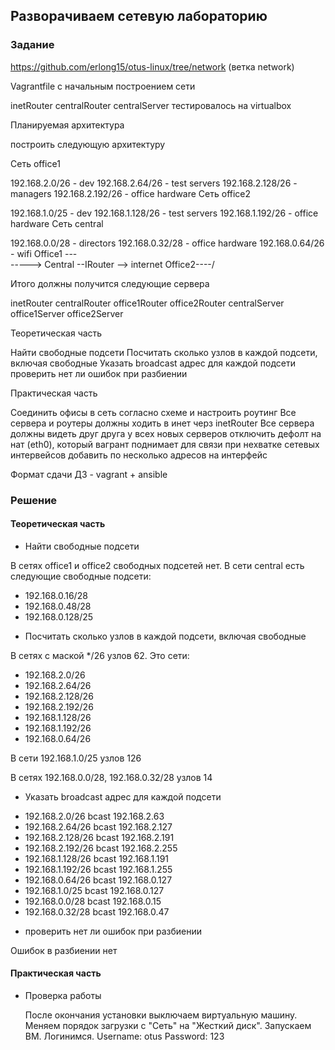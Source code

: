 ## Разворачиваем сетевую лабораторию

### Задание

https://github.com/erlong15/otus-linux/tree/network
(ветка network)

Vagrantfile с начальным построением сети

inetRouter
centralRouter
centralServer
тестировалось на virtualbox


Планируемая архитектура

построить следующую архитектуру

Сеть office1

192.168.2.0/26 - dev
192.168.2.64/26 - test servers
192.168.2.128/26 - managers
192.168.2.192/26 - office hardware
Сеть office2

192.168.1.0/25 - dev
192.168.1.128/26 - test servers
192.168.1.192/26 - office hardware
Сеть central

192.168.0.0/28 - directors
192.168.0.32/28 - office hardware
192.168.0.64/26 - wifi
Office1 ---\
                   -----> Central --IRouter --> internet
Office2----/

Итого должны получится следующие сервера

inetRouter
centralRouter
office1Router
office2Router
centralServer
office1Server
office2Server

Теоретическая часть

Найти свободные подсети
Посчитать сколько узлов в каждой подсети, включая свободные
Указать broadcast адрес для каждой подсети
проверить нет ли ошибок при разбиении

Практическая часть

Соединить офисы в сеть согласно схеме и настроить роутинг
Все сервера и роутеры должны ходить в инет черз inetRouter
Все сервера должны видеть друг друга
у всех новых серверов отключить дефолт на нат (eth0), который вагрант поднимает для связи
при нехватке сетевых интервейсов добавить по несколько адресов на интерфейс

Формат сдачи ДЗ - vagrant + ansible


### Решение

#### Теоретическая часть

* Найти свободные подсети

В сетях office1 и office2 свободных подсетей нет.
В сети central есть следующие свободные подсети:

- 192.168.0.16/28
- 192.168.0.48/28
- 192.168.0.128/25

* Посчитать сколько узлов в каждой подсети, включая свободные

В сетях с маской */26 узлов 62. Это сети:
- 192.168.2.0/26
- 192.168.2.64/26
- 192.168.2.128/26
- 192.168.2.192/26
- 192.168.1.128/26
- 192.168.1.192/26
- 192.168.0.64/26

В сети 192.168.1.0/25 узлов 126

В сетях 192.168.0.0/28, 192.168.0.32/28 узлов 14

* Указать broadcast адрес для каждой подсети

- 192.168.2.0/26 bcast 192.168.2.63
- 192.168.2.64/26 bcast 192.168.2.127
- 192.168.2.128/26 bcast 192.168.2.191
- 192.168.2.192/26 bcast 192.168.2.255
- 192.168.1.128/26 bcast 192.168.1.191
- 192.168.1.192/26 bcast 192.168.1.255
- 192.168.0.64/26 bcast 192.168.0.127
- 192.168.1.0/25 bcast 192.168.0.127
- 192.168.0.0/28 bcast 192.168.0.15
- 192.168.0.32/28 bcast 192.168.0.47

* проверить нет ли ошибок при разбиении

Ошибок в разбиении нет





#### Практическая часть

* Проверка работы

  После окончания установки выключаем виртуальную машину. Меняем порядок загрузки с "Сеть" на "Жесткий диск". Запускаем ВМ.
  Логинимся. Username: otus Password: 123